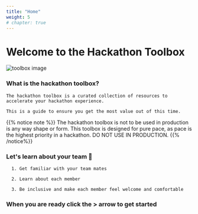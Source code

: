 ```yaml
---
title: "Home"
weight: 5
# chapter: true
---
```


# Welcome to the Hackathon Toolbox


![toolbox image](/images/006-toolbox.png?width=20%)

### What is the hackathon toolbox?

```
The hackathon toolbox is a curated collection of resources to accelerate your hackathon experience.

This is a guide to ensure you get the most value out of this time.

```

{{% notice note %}}
The hackathon toolbox is not to be used in production is any way shape or form.
This toolbox is designed for pure pace, as pace is the highest priority in a hackathon.
DO NOT USE IN PRODUCTION.
{{% /notice%}}



### Let's learn about your team 🤝
```
  1. Get familiar with your team mates
  
  2. Learn about each member
  
  3. Be inclusive and make each member feel welcome and comfortable

```

### When you are ready click the **>** arrow to get started




